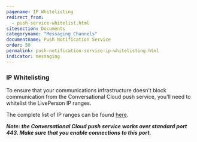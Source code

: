 ```yaml
---
pagename: IP Whitelisting
redirect_from:
  - push-service-whitelist.html
sitesection: Documents
categoryname: "Messaging Channels"
documentname: Push Notification Service
order: 50
permalink: push-notification-service-ip-whitelisting.html
indicator: messaging
---
```


### IP Whitelisting

To ensure that your communications infrastructure doesn’t block communication from the Conversational Cloud push service, you'll need to whitelist the LivePerson IP ranges.

The complete list of IP ranges can be found [here](https://knowledge.liveperson.com/security-regulations-security-configuring-your-firewall.html).

**_Note: the Conversational Cloud push service works over standard port 443. Make sure that you enable connections to this port._**
